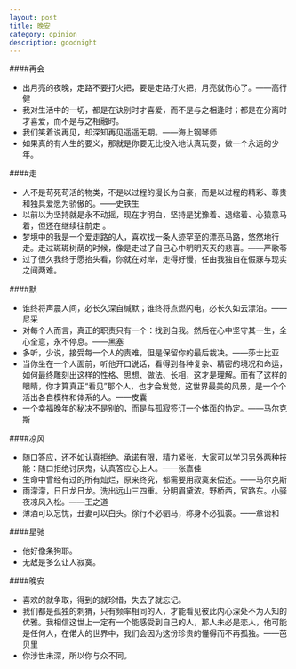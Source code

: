 ```yaml
---
layout: post
title: 晚安
category: opinion
description: goodnight
---
```


  
####再会
* 出月亮的夜晚，走路不要打火把，要是走路打火把，月亮就伤心了。——高行健
* 我对生活中的一切，都是在诀别时才喜爱，而不是与之相逢时；都是在分离时才喜爱，而不是与之相融时。
* 我们笑着说再见，却深知再见遥遥无期。——海上钢琴师
* 如果真的有人生的要义，那就是你要无比投入地认真玩耍，做一个永远的少年。

####走
* 人不是苟死苟活的物类，不是以过程的漫长为自豪，而是以过程的精彩、尊贵和独具爱愿为骄傲的。——史铁生
* 以前以为坚持就是永不动摇，现在才明白，坚持是犹豫着、退缩着、心猿意马着，但还在继续往前走 。
* 梦境中的我是一个爱走路的人，喜欢找一条人迹罕至的漂亮马路，悠然地行走。走过斑斑树荫的时候，像是走过了自己心中明明灭灭的悲喜。——严歌苓
* 过了很久我终于愿抬头看，你就在对岸，走得好慢，任由我独自在假寐与现实之间两难。

####默  
* 谁终将声震人间，必长久深自缄默；谁终将点燃闪电，必长久如云漂泊。——尼采  
* 对每个人而言，真正的职责只有一个：找到自我。然后在心中坚守其一生，全心全意，永不停息。——黑塞
* 多听，少说，接受每一个人的责难，但是保留你的最后裁决。——莎士比亚
* 当你坐在一个人面前，听他开口说话，看得到各种复杂、精密的境况和命运，如何最终雕刻出这样的性格、思想、做法、长相，这才是理解。而有了这样的眼睛，你才算真正“看见”那个人，也才会发觉，这世界最美的风景，是一个个活出各自模样和体系的人。——皮囊
*  一个幸福晚年的秘决不是别的，而是与孤寂签订一个体面的协定。——马尔克斯
 
####凉风
* 随口答应，还不如认真拒绝。承诺有限，精力紧张，大家可以学习另外两种技能：随口拒绝讨厌鬼，认真答应心上人。——张嘉佳
* 生命中曾经有过的所有灿烂，原来终究，都需要用寂寞来偿还。——马尔克斯
* 雨濛濛，日日龙日龙。洗出远山三四重。分明眉黛浓。野桥西，官路东。小驿夜凉风入松。——王之道
* 薄酒可以忘忧，丑妻可以白头。徐行不必驷马，称身不必狐裘。——章诒和

####星驰
* 他好像条狗耶。
* 无敌是多么让人寂寞。
  
####晚安
* 喜欢的就争取，得到的就珍惜，失去了就忘记。
* 我们都是孤独的刺猬，只有频率相同的人，才能看见彼此内心深处不为人知的优雅。我相信这世上一定有一个能感受到自己的人，那人未必是恋人，他可能是任何人，在偌大的世界中，我们会因为这份珍贵的懂得而不再孤独。——芭贝里
* 你涉世未深，所以你与众不同。
